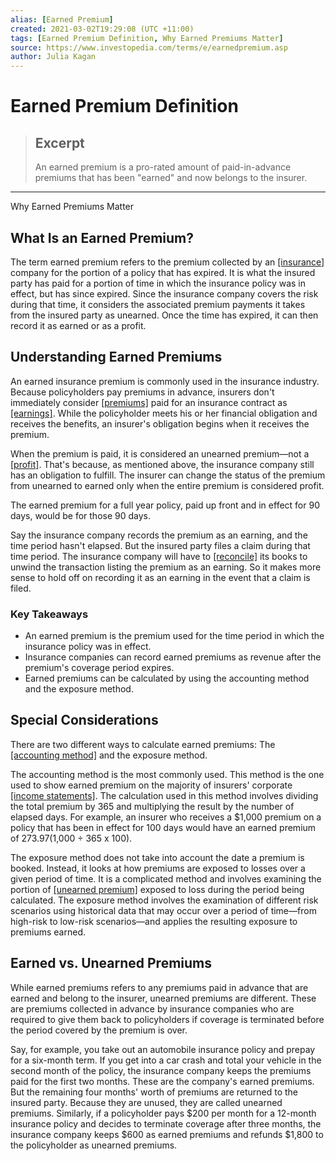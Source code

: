 ```yaml
---
alias: [Earned Premium]
created: 2021-03-02T19:29:08 (UTC +11:00)
tags: [Earned Premium Definition, Why Earned Premiums Matter]
source: https://www.investopedia.com/terms/e/earnedpremium.asp
author: Julia Kagan
---
```


# Earned Premium Definition

> ## Excerpt
> An earned premium is a pro-rated amount of paid-in-advance premiums that has been "earned" and now belongs to the insurer.

---

Why Earned Premiums Matter
## What Is an Earned Premium?

The term earned premium refers to the premium collected by an [[insurance]](https://www.investopedia.com/terms/i/insurance.asp) company for the portion of a policy that has expired. It is what the insured party has paid for a portion of time in which the insurance policy was in effect, but has since expired. Since the insurance company covers the risk during that time, it considers the associated premium payments it takes from the insured party as unearned. Once the time has expired, it can then record it as earned or as a profit.

## Understanding Earned Premiums

An earned insurance premium is commonly used in the insurance industry. Because policyholders pay premiums in advance, insurers don't immediately consider [[premiums]](https://www.investopedia.com/terms/p/premium.asp) paid for an insurance contract as [[earnings]](https://www.investopedia.com/terms/e/earnings.asp). While the policyholder meets his or her financial obligation and receives the benefits, an insurer's obligation begins when it receives the premium.

When the premium is paid, it is considered an unearned premium—not a [[profit]](https://www.investopedia.com/terms/p/profit.asp). That's because, as mentioned above, the insurance company still has an obligation to fulfill. The insurer can change the status of the premium from unearned to earned only when the entire premium is considered profit.

The earned premium for a full year policy, paid up front and in effect for 90 days, would be for those 90 days.

Say the insurance company records the premium as an earning, and the time period hasn't elapsed. But the insured party files a claim during that time period. The insurance company will have to [[reconcile]](https://www.investopedia.com/terms/r/reconciliation.asp) its books to unwind the transaction listing the premium as an earning. So it makes more sense to hold off on recording it as an earning in the event that a claim is filed.

### Key Takeaways

-   An earned premium is the premium used for the time period in which the insurance policy was in effect.
-   Insurance companies can record earned premiums as revenue after the premium's coverage period expires.
-   Earned premiums can be calculated by using the accounting method and the exposure method.

## Special Considerations

There are two different ways to calculate earned premiums: The [[accounting method]](https://www.investopedia.com/terms/a/accountingmethod.asp) and the exposure method.

The accounting method is the most commonly used. This method is the one used to show earned premium on the majority of insurers' corporate [[income statements]](https://www.investopedia.com/terms/i/incomestatement.asp). The calculation used in this method involves dividing the total premium by 365 and multiplying the result by the number of elapsed days. For example, an insurer who receives a $1,000 premium on a policy that has been in effect for 100 days would have an earned premium of $273.97 ($1,000 ÷ 365 x 100).

The exposure method does not take into account the date a premium is booked. Instead, it looks at how premiums are exposed to losses over a given period of time. It is a complicated method and involves examining the portion of [[unearned premium]](https://www.investopedia.com/terms/u/unearned-premium.asp) exposed to loss during the period being calculated. The exposure method involves the examination of different risk scenarios using historical data that may occur over a period of time—from high-risk to low-risk scenarios—and applies the resulting exposure to premiums earned.

## Earned vs. Unearned Premiums

While earned premiums refers to any premiums paid in advance that are earned and belong to the insurer, unearned premiums are different. These are premiums collected in advance by insurance companies who are required to give them back to policyholders if coverage is terminated before the period covered by the premium is over.

Say, for example, you take out an automobile insurance policy and prepay for a six-month term. If you get into a car crash and total your vehicle in the second month of the policy, the insurance company keeps the premiums paid for the first two months. These are the company's earned premiums. But the remaining four months' worth of premiums are returned to the insured party. Because they are unused, they are called unearned premiums. Similarly, if a policyholder pays $200 per month for a 12-month insurance policy and decides to terminate coverage after three months, the insurance company keeps $600 as earned premiums and refunds $1,800 to the policyholder as unearned premiums.

